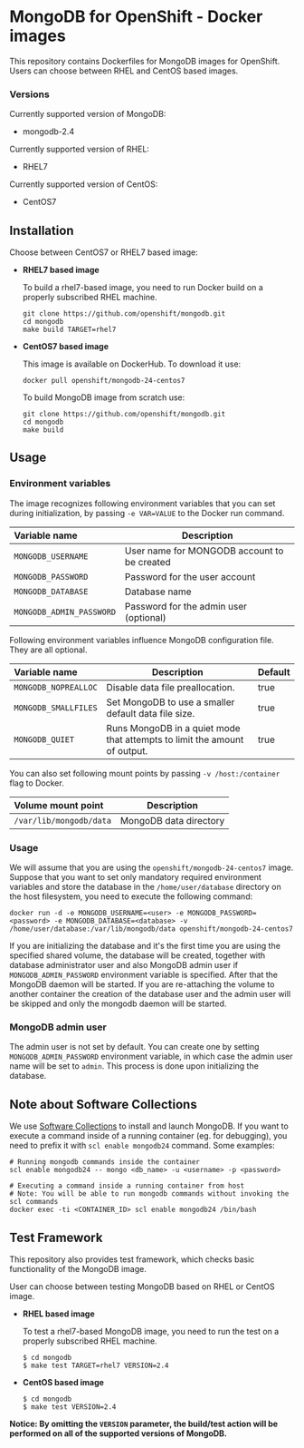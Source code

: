 # MongoDB for OpenShift - Docker images

This repository contains Dockerfiles for MongoDB images for OpenShift. Users can choose between RHEL and CentOS based images.

### Versions

Currently supported version of MongoDB:

* mongodb-2.4

Currently supported version of RHEL:

* RHEL7

Currently supported version of CentOS:

* CentOS7


## Installation
Choose between CentOS7 or RHEL7 based image:

*  **RHEL7 based image**

	To build a rhel7-based image, you need to run Docker build on a properly subscribed RHEL machine.

	```console
	git clone https://github.com/openshift/mongodb.git
	cd mongodb
	make build TARGET=rhel7
	```

*  **CentOS7 based image**

	This image is available on DockerHub. To download it use:

	```console
	docker pull openshift/mongodb-24-centos7
	```

	To build MongoDB image from scratch use:

	```console
	git clone https://github.com/openshift/mongodb.git
	cd mongodb
	make build
	```

## Usage

### Environment variables

The image recognizes following environment variables that you can set during initialization, by passing `-e VAR=VALUE` to the Docker run command.

|    Variable name          |    Description                              |
| :------------------------ | -----------------------------------------   |
|  `MONGODB_USERNAME`       | User name for MONGODB account to be created |
|  `MONGODB_PASSWORD`       | Password for the user account               |
|  `MONGODB_DATABASE`       | Database name                               |
|  `MONGODB_ADMIN_PASSWORD` | Password for the admin user (optional)      |


Following environment variables influence MongoDB configuration file. They are all optional.

|    Variable name      |    Description                                                            |    Default
| :-------------------- | ------------------------------------------------------------------------- | ----------------
|  `MONGODB_NOPREALLOC` | Disable data file preallocation.                                          |  true
|  `MONGODB_SMALLFILES` | Set MongoDB to use a smaller default data file size.                      |  true
|  `MONGODB_QUIET`      | Runs MongoDB in a quiet mode that attempts to limit the amount of output. |  true


You can also set following mount points by passing `-v /host:/container` flag to Docker.

|  Volume mount point         | Description            |
| :-------------------------- | ---------------------- |
|  `/var/lib/mongodb/data`   | MongoDB data directory |


### Usage

We will assume that you are using the `openshift/mongodb-24-centos7` image. Suppose that you want to set only mandatory required environment variables and store the database in the `/home/user/database` directory on the host filesystem, you need to execute the following command:

```console
docker run -d -e MONGODB_USERNAME=<user> -e MONGODB_PASSWORD=<password> -e MONGODB_DATABASE=<database> -v /home/user/database:/var/lib/mongodb/data openshift/mongodb-24-centos7
```

If you are initializing the database and it's the first time you are using the specified shared volume, the database will be created, together with database administrator user and also MongoDB admin user if `MONGODB_ADMIN_PASSWORD` environment variable is specified. After that the MongoDB daemon will be started.  If you are re-attaching the volume to another container the creation of the database user and the admin user will be skipped and only the mongodb daemon will be started.


### MongoDB admin user
The admin user is not set by default. You can create one by setting `MONGODB_ADMIN_PASSWORD` environment variable, in which case the admin user name will be set to `admin`. This process is done upon initializing the database.


## Note about Software Collections
We use [Software Collections](https://www.softwarecollections.org/) to install and launch MongoDB. If you want to execute a command inside of a running container (eg. for debugging), you need to prefix it with `scl enable mongodb24` command. Some examples:

```console
# Running mongodb commands inside the container
scl enable mongodb24 -- mongo <db_name> -u <username> -p <password>

# Executing a command inside a running container from host
# Note: You will be able to run mongodb commands without invoking the scl commands
docker exec -ti <CONTAINER_ID> scl enable mongodb24 /bin/bash
```

## Test Framework

This repository also provides test framework, which checks basic functionality of the MongoDB image.

User can choose between testing MongoDB based on RHEL or CentOS image.

*  **RHEL based image**

    To test a rhel7-based MongoDB image, you need to run the test on a properly
    subscribed RHEL machine.

    ```
    $ cd mongodb
    $ make test TARGET=rhel7 VERSION=2.4
    ```

*  **CentOS based image**

    ```
    $ cd mongodb
    $ make test VERSION=2.4
    ```

**Notice: By omitting the `VERSION` parameter, the build/test action will be performed
on all of the supported versions of MongoDB.**
